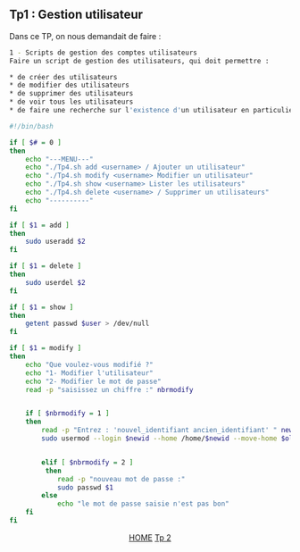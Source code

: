 ## Tp1 : Gestion utilisateur

Dans ce TP, on nous demandait de faire :

```bash
1 - Scripts de gestion des comptes utilisateurs
Faire un script de gestion des utilisateurs, qui doit permettre :

* de créer des utilisateurs
* de modifier des utilisateurs
* de supprimer des utilisateurs
* de voir tous les utilisateurs
* de faire une recherche sur l'existence d'un utilisateur en particulier
```
```bash
#!/bin/bash

if [ $# = 0 ]
then
	echo "---MENU---"
	echo "./Tp4.sh add <username> / Ajouter un utilisateur" 
	echo "./Tp4.sh modify <username> Modifier un utilisateur" 
	echo "./Tp4.sh show <username> Lister les utilisateurs"
	echo "./Tp4.sh delete <username> / Supprimer un utilisateurs"
	echo "----------"
fi

if [ $1 = add ]
then
    sudo useradd $2
fi

if [ $1 = delete ]
then
    sudo userdel $2
fi

if [ $1 = show ]
then
    getent passwd $user > /dev/null
fi 

if [ $1 = modify ]
then
    echo "Que voulez-vous modifié ?"
    echo "1- Modifier l'utilisateur"
    echo "2- Modifier le mot de passe"
    read -p "saisissez un chiffre :" nbrmodify


    if [ $nbrmodify = 1 ]
    then 
        read -p "Entrez : 'nouvel_identifiant ancien_identifiant' " newid oldid
        sudo usermod --login $newid --home /home/$newid --move-home $oldid


        elif [ $nbrmodify = 2 ]
         then
            read -p "nouveau mot de passe :"
            sudo passwd $1
        else
            echo "le mot de passe saisie n'est pas bon"
    fi
fi
```


<p align="center">
 <a href="https://github.com/nsegur66/Shell#sommaire">HOME</a> <a href="https://github.com/nsegur66/Shell/blob/main/Tp/TP2.md">Tp 2</a>
</p>
